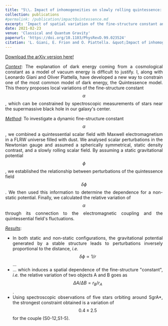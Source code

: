 ```yaml
---
title: "5\\. Impact of inhomogeneities on slowly rolling quintessence: implications for the local variations of the fine-structure constant"
collection: publications
#permalink: /publication/impactQuintessence.md
excerpt: 'Impact of spatial variation of the fine-structure constant and probe of Quintessence dark energy.'
date: 2021-02-23
venue: 'Classical and Quantum Gravity'
paperurl: 'https://doi.org/10.1103/PhysRevD.99.023524'
citation: 'L. Giani, E. Frion and O. Piattella. &quot;Impact of inhomogeneities on slowly rolling quintessence: implications for the local variations of the fine-structure constant.&quot; <i>Class.Quant.Grav. 38 (2021) 17, 175010</i>'
---
```


<style>
body {
text-align: justify}
</style>

[Download the arXiv version here!](https://arxiv.org/abs/2102.11735v2)

<ins><i>Context</i></ins>: The explanation of dark energy coming from a cosmological constant as a model of vacuum energy is difficult to justify. I, along with Leonardo Giani and Oliver Piattella, have developed a new way to constrain one of the most common model of dark energy, the Quintessence model. This theory proposes local variations of the fine-structure constant $$\alpha$$, which can be constrained by spectroscopic measurements of stars near the supermassive black hole in our galaxy's center.

<ins><i>Method</i></ins>: To investigate a dynamic fine-structure constant $$\alpha$$, we combined a quintessential scalar field with Maxwell electromagnetism in a FLRW universe filled with dust. We analysed scalar perturbations in the Newtonian gauge and assumed a spherically symmetrical, static density contrast, and a slowly rolling scalar field. By assuming a static gravitational potential $$\phi$$, we established the relationship between perturbations of the quintessence field $$\delta \phi$$. We then used this information to determine the dependence for a non-static potential. Finally, we calculated the relative variation of $$\alpha$$ through its connection to the electromagnetic coupling and the quintessential field's fluctuations.

<ins><i>Results</i></ins>: 
* In both static and non-static configurations, the gravitational potential generated by a stable
structure leads to perturbations inversely proportional to the distance, <i>i.e.</i> $$\delta \phi \propto 1/r$$...
* ... which induces a spatial dependence of the fine-structure "constant", <i>i.e.</i> the relative variation
of two objects A and B goes as $$\Delta A /\Delta B = r_B / r_A$$.
* Using spectroscopic observations of five stars orbiting around SgrA*, the strongest constraint
obtained is a variation of $$0.4 \pm 2.5$$ for the couple (S0-12,S1-5).
